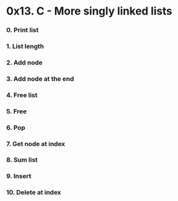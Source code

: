 # 0x13. C - More singly linked lists

### 0. Print list

### 1. List length

### 2. Add node

### 3. Add node at the end

### 4. Free list

### 5. Free

### 6. Pop

### 7. Get node at index

### 8. Sum list

### 9. Insert

### 10. Delete at index

